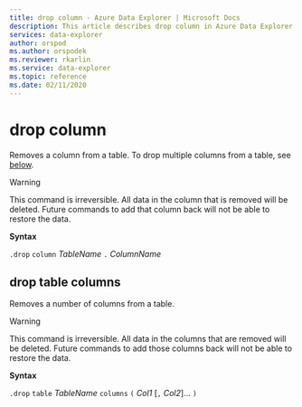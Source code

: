 ```yaml
---
title: drop column - Azure Data Explorer | Microsoft Docs
description: This article describes drop column in Azure Data Explorer.
services: data-explorer
author: orspod
ms.author: orspodek
ms.reviewer: rkarlin
ms.service: data-explorer
ms.topic: reference
ms.date: 02/11/2020
---
```

# drop column

Removes a column from a table.
To drop multiple columns from a table, see [below](#drop-table-columns).

> [!WARNING]
> This command is irreversible. All data in the column that is removed will be deleted.
> Future commands to add that column back will not be able to restore the data.

**Syntax**

`.drop` `column` *TableName* `.` *ColumnName*

## drop table columns

Removes a number of columns from a table.

> [!WARNING]
> This command is irreversible. All data in the columns that are removed will be deleted.
> Future commands to add those columns back will not be able to restore the data.

**Syntax**

`.drop` `table` *TableName* `columns` `(` *Col1* [`,` *Col2*]... `)`